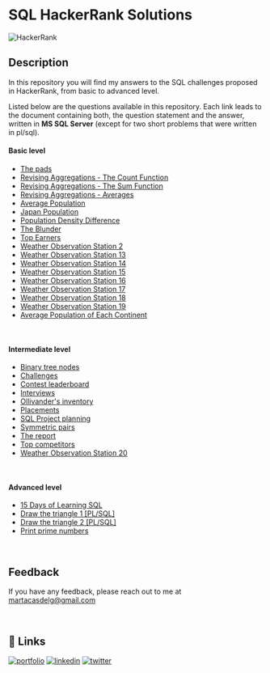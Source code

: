 
# **SQL HackerRank Solutions** 

![HackerRank](https://res.cloudinary.com/practicaldev/image/fetch/s--447V78Bi--/c_imagga_scale,f_auto,fl_progressive,h_900,q_auto,w_1600/https://dev-to-uploads.s3.amazonaws.com/i/nr7k1mroiod8b8fc6ijq.png])


## Description

In this repository you will find my answers to the SQL challenges proposed in HackerRank, from basic to advanced level. 

Listed below are the questions available in this repository. Each link leads to the document containing both, the question statement and the answer, written in **MS SQL Server** (except for two short problems that were written in pl/sql).

#### **Basic level**

* [The pads](./1.%20Basic/Exercise%20statements%20with%20solutions/The_pads.md)
* [Revising Aggregations - The Count Function](./1.%20Basic/Exercise%20statements%20with%20solutions/Revising_Agg_Count.md)
* [Revising Aggregations - The Sum Function](./1.%20Basic/Exercise%20statements%20with%20solutions/Revising_Agg_Sum.md)
* [Revising Aggregations - Averages](./1.%20Basic/Exercise%20statements%20with%20solutions/Revising_Agg_Average.md)
* [Average Population](./1.%20Basic/Exercise%20statements%20with%20solutions/Average_population.md)
* [Japan Population](./1.%20Basic/Exercise%20statements%20with%20solutions/Japan_population.md)
* [Population Density Difference](./1.%20Basic/Exercise%20statements%20with%20solutions/Population_density_difference.md)
* [The Blunder](./1.%20Basic/Exercise%20statements%20with%20solutions/The_blunder.md)
* [Top Earners](./1.%20Basic/Exercise%20statements%20with%20solutions/Top_earners.md)
* [Weather Observation Station 2](./1.%20Basic/Exercise%20statements%20with%20solutions/Weather_observation_station_2.md)
* [Weather Observation Station 13](./1.%20Basic/Exercise%20statements%20with%20solutions/Weather_observation_station_13.md)
* [Weather Observation Station 14](./1.%20Basic/Exercise%20statements%20with%20solutions/Weather_observation_station_14.md)
* [Weather Observation Station 15](./1.%20Basic/Exercise%20statements%20with%20solutions/Weather_observation_station_15.md)
* [Weather Observation Station 16](./1.%20Basic/Exercise%20statements%20with%20solutions/Weather_observation_station_16.md)
* [Weather Observation Station 17](./1.%20Basic/Exercise%20statements%20with%20solutions/Weather_observation_station_17.md)
* [Weather Observation Station 18](./1.%20Basic/Exercise%20statements%20with%20solutions/Weather_observation_station_18.md)
* [Weather Observation Station 19](./1.%20Basic/Exercise%20statements%20with%20solutions/Weather_observation_station_19.md)
* [Average Population of Each Continent](./1.%20Basic/Exercise%20statements%20with%20solutions/Average_population_each_continent.md)

&nbsp;

#### **Intermediate level** 

* [Binary tree nodes](./2.%20Intermediate/Exercise%20statements%20with%20solutions/Binary_tree_nodes.md)
* [Challenges](./2.%20Intermediate/Exercise%20statements%20with%20solutions/Challenges.md)
* [Contest leaderboard](./2.%20Intermediate/Exercise%20statements%20with%20solutions/Contest_leaderboard.md)
* [Interviews](./2.%20Intermediate/Exercise%20statements%20with%20solutions/Interviews.md)
* [Ollivander's inventory](./2.%20Intermediate/Exercise%20statements%20with%20solutions/Ollivanders_inventory.md)
* [Placements](./2.%20Intermediate/Exercise%20statements%20with%20solutions/Placements.md)
* [SQL Project planning](./2.%20Intermediate/Exercise%20statements%20with%20solutions/SQL_Project_planning.md)
* [Symmetric pairs](./2.%20Intermediate/Exercise%20statements%20with%20solutions/Symmetric_pairs.md)
* [The report](./2.%20Intermediate/Exercise%20statements%20with%20solutions/The_report.md)
* [Top competitors](./2.%20Intermediate/Exercise%20statements%20with%20solutions/Top_competitors.md)
* [Weather Observation Station 20](./2.%20Intermediate/Exercise%20statements%20with%20solutions/Weather_observation_station_20.md)

&nbsp;

#### **Advanced level** 

* [15 Days of Learning SQL](./3.%20Advanced/Exercise%20statements%20with%20solutions/15_days_of_learning_sql.md)
* [Draw the triangle 1 [PL/SQL]](./3.%20Advanced/Exercise%20statements%20with%20solutions/Draw_the_triangle_1.md)
* [Draw the triangle 2 [PL/SQL]](./3.%20Advanced/Exercise%20statements%20with%20solutions/Draw_the_triangle_2.md)
* [Print prime numbers](./3.%20Advanced/Exercise%20statements%20with%20solutions/Print_prime_numbers.md)


&nbsp;


## Feedback

If you have any feedback, please reach out to me at martacasdelg@gmail.com

&nbsp;
## 🔗 Links
[![portfolio](https://img.shields.io/badge/my_portfolio-000?style=for-the-badge&logo=ko-fi&logoColor=white)](https://martacastrillo.com/)
[![linkedin](https://img.shields.io/badge/linkedin-0A66C2?style=for-the-badge&logo=linkedin&logoColor=white)](https://www.linkedin.com/in/marta-castrillo-delgado/)
[![twitter](https://img.shields.io/badge/twitter-1DA1F2?style=for-the-badge&logo=twitter&logoColor=white)](https://twitter.com/martacasdelg)

